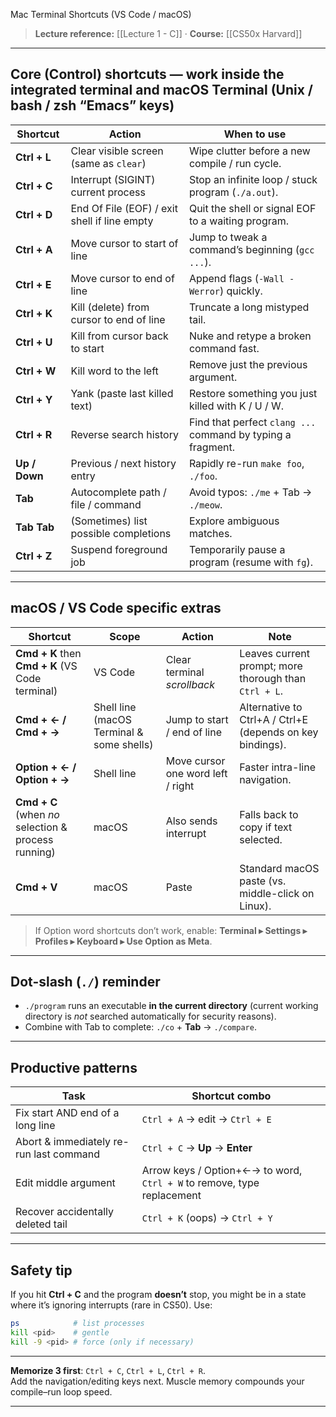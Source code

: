 Mac Terminal Shortcuts (VS Code / macOS)

> **Lecture reference:** [[Lecture 1 - C]] · **Course:** [[CS50x Harvard]]

---

## Core (Control) shortcuts — work inside the **integrated terminal** and macOS Terminal (Unix / bash / zsh “Emacs” keys)

| Shortcut | Action | When to use |
|----------|--------|-------------|
| **Ctrl + L** | Clear visible screen (same as `clear`) | Wipe clutter before a new compile / run cycle. |
| **Ctrl + C** | Interrupt (SIGINT) current process | Stop an infinite loop / stuck program (`./a.out`). |
| **Ctrl + D** | End Of File (EOF) / exit shell if line empty | Quit the shell or signal EOF to a waiting program. |
| **Ctrl + A** | Move cursor to start of line | Jump to tweak a command’s beginning (`gcc ...`). |
| **Ctrl + E** | Move cursor to end of line | Append flags (`-Wall -Werror`) quickly. |
| **Ctrl + K** | Kill (delete) from cursor to end of line | Truncate a long mistyped tail. |
| **Ctrl + U** | Kill from cursor back to start | Nuke and retype a broken command fast. |
| **Ctrl + W** | Kill word to the left | Remove just the previous argument. |
| **Ctrl + Y** | Yank (paste last killed text) | Restore something you just killed with K / U / W. |
| **Ctrl + R** | Reverse search history | Find that perfect `clang ...` command by typing a fragment. |
| **Up / Down** | Previous / next history entry | Rapidly re-run `make foo`, `./foo`. |
| **Tab** | Autocomplete path / file / command | Avoid typos: `./me` + Tab → `./meow`. |
| **Tab Tab** | (Sometimes) list possible completions | Explore ambiguous matches. |
| **Ctrl + Z** | Suspend foreground job | Temporarily pause a program (resume with `fg`). |

---

## macOS / VS Code specific extras

| Shortcut | Scope | Action | Note |
|----------|-------|--------|------|
| **Cmd + K** then **Cmd + K** (VS Code terminal) | VS Code | Clear terminal *scrollback* | Leaves current prompt; more thorough than `Ctrl + L`. |
| **Cmd + ← / Cmd + →** | Shell line (macOS Terminal & some shells) | Jump to start / end of line | Alternative to Ctrl+A / Ctrl+E (depends on key bindings). |
| **Option + ← / Option + →** | Shell line | Move cursor one word left / right | Faster intra-line navigation. |
| **Cmd + C** (when *no* selection & process running) | macOS | Also sends interrupt | Falls back to copy if text selected. |
| **Cmd + V** | macOS | Paste | Standard macOS paste (vs. middle-click on Linux). |

> If Option word shortcuts don’t work, enable: **Terminal ▸ Settings ▸ Profiles ▸ Keyboard ▸ Use Option as Meta**.

---

## Dot-slash (`./`) reminder

- `./program` runs an executable **in the current directory** (current working directory is *not* searched automatically for security reasons).
- Combine with Tab to complete: `./co` + **Tab** → `./compare`.

---

## Productive patterns

| Task | Shortcut combo |
|------|----------------|
| Fix start AND end of a long line | `Ctrl + A` → edit → `Ctrl + E` |
| Abort & immediately re-run last command | `Ctrl + C` → **Up** → **Enter** |
| Edit middle argument | Arrow keys / Option+←→ to word, `Ctrl + W` to remove, type replacement |
| Recover accidentally deleted tail | `Ctrl + K` (oops) → `Ctrl + Y` |

---

## Safety tip

If you hit **Ctrl + C** and the program **doesn’t** stop, you might be in a state where it’s ignoring interrupts (rare in CS50). Use:

```bash
ps            # list processes
kill <pid>    # gentle
kill -9 <pid> # force (only if necessary)
```

---

**Memorize 3 first**: `Ctrl + C`, `Ctrl + L`, `Ctrl + R`.  
Add the navigation/editing keys next. Muscle memory compounds your compile–run loop speed.

---